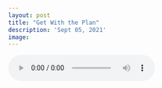 ```yaml
---
layout: post
title: "Get With the Plan"
description: 'Sept 05, 2021'
image:
---
```


<audio controls preload="metadata">
  <source src="https://docs.google.com/uc?export=open&id=1uAOYxt2Npk0kTrKYkXXbKKC9HTkL4TVR" type="audio/mp3">
Your browser does not support the audio element.
</audio>
